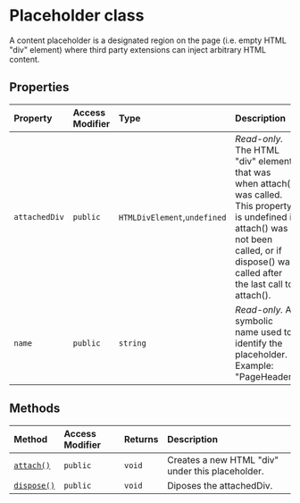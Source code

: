 # Placeholder class







A content placeholder is a designated region on the page (i.e. empty HTML "div" element) where third party extensions can inject arbitrary HTML content.



## Properties

| Property	   | Access Modifier | Type	| Description|
|:-------------|:----|:-------|:-----------|
|`attachedDiv`     | `public` | `HTMLDivElement`,`undefined` | _Read-only._ The HTML "div" element that was when attach() was called. This property is undefined if attach() was not been called, or if dispose() was called after the last call to attach(). |
|`name`     | `public` | `string` | _Read-only._ A symbolic name used to identify the placeholder. Example: "PageHeader" |




## Methods

| Method	   | Access Modifier | Returns	| Description|
|:-------------|:----|:-------|:-----------|
|[`attach()`](attach-placeholder.md)     | `public` | `void` | Creates a new HTML "div" under this placeholder. |
|[`dispose()`](dispose-placeholder.md)     | `public` | `void` | Diposes the attachedDiv. |





